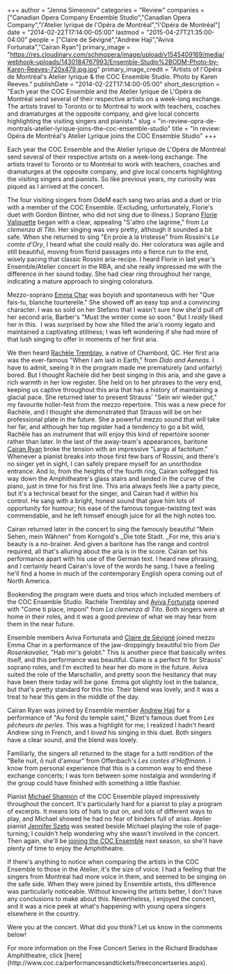 +++
author = "Jenna Simeonov"
categories = "Review"
companies = ["Canadian Opera Company Ensemble Studio","Canadian Opera Company","l'Atelier lyrique de l'Opéra de Montréal","l'Opéra de Montréal"]
date = "2014-02-22T17:14:00-05:00"
lastmod = "2015-04-27T21:35:00-04:00"
people = ["Claire de Sévigné","Andrew Haji","Aviva Fortunata","Cairan Ryan"]
primary_image = "https://res.cloudinary.com/schmopera/image/upload/v1545409169/media/webhook-uploads/1430184767993/Ensemble-Studio%2BODM-Photo-by-Karen-Reeves-720x479.jpg.jpg"
primary_image_credit = "Artists of l'Opéra de Montréal's Atelier lyrique & the COC Ensemble Studio. Photo by Karen Reeves."
publishDate = "2014-02-22T17:14:00-05:00"
short_description = "Each year the COC Ensemble and the Atelier lyrique de L&#039;Opéra de Montréal send several of their respective artists on a week-long exchange. The artists travel to Toronto or to Montréal to work with teachers, coaches and dramaturges at the opposite company, and give local concerts highlighting the visiting singers and pianists."
slug = "in-review-opra-de-montrals-atelier-lyrique-joins-the-coc-ensemble-studio"
title = "In review: Opéra de Montréal&#039;s Atelier Lyrique joins the COC Ensemble Studio"
+++

Each year the COC Ensemble and the Atelier lyrique de L'Opéra de Montréal send several of their respective artists on a week-long exchange. The artists travel to Toronto or to Montréal to work with teachers, coaches and dramaturges at the opposite company, and give local concerts highlighting the visiting singers and pianists. So like previous years, my curiosity was piqued as I arrived at the concert.

The four visiting singers from OdeM each sang two arias and a duet or trio with a member of the COC Ensemble. (Excluding, unfortunately, Florie's duet with Gordon Bintner, who did not sing due to illness.) Soprano [Florie Valiquette](http://www.operademontreal.com/fr/mediatheque#!/florie-valiquette-canada) began with a clear, appealing "S'altro che lagrime," from _La clemenza di Tito_. Her singing was very pretty, although it sounded a bit safe. When she returned to sing "En proie à la tristesse" from Rossini's _Le comte d'Ory_, I heard what she could really do. Her coloratura was agile and still beautiful, moving from florid passages into a fierce run to the end, wisely pacing that classic Rossini aria-recipe. I heard Florie in last year's Ensemble/Atelier concert in the RBA, and she really impressed me with the difference in her sound today. She had clear ring throughout her range, indicating a mature approach to singing coloratura.

Mezzo-soprano [Emma Char](http://www.emmachar.com/) was boyish and spontaneous with her "Que fais-tu, blanche tourterelle." She showed off an easy top and a convincing character. I was so sold on her Stefano that I wasn't sure how she'd pull off her second aria, Barber's "Must the winter come so soon." But I _really_ liked her in this.  I was surprised by how she filled the aria's roomy legato and maintained a captivating stillness; I was left wondering if she had more of that lush singing to offer in moments of her first aria.

We then heard [Rachèle Tremblay](http://www.operademontreal.com/en/multimedia#!/rachele-tremblay-canada), a native of Chambord, QC. Her first aria was the ever-famous "When I am laid in Earth," from _Dido and Aeneas_. I have to admit, seeing it in the program made me prematurely (and unfairly) bored. But I thought Rachèle did her best singing in this aria, and she gave a rich warmth in her low register. She held on to her phrases to the very end, keeping us captive throughout this aria that has a history of maintaining a glacial pace. She returned later to present Strauss' "Sein wir wieder gut," my favourite holler-fest from the mezzo repertoire. This was a new piece for Rachèle, and I thought she demonstrated that Strauss will be on her professional plate in the future. She a powerful mezzo sound that will take her far, and although her top register had a tendency to go a bit wild, Rachèle has an instrument that will enjoy this kind of repertoire sooner rather than later.
In the last of the away-team's appearances, baritone [Cairan Ryan](http://www.cairanryan.com/) broke the tension with an impressive "Largo al factotum." Whenever a pianist breaks into those first few bars of Rossini, and there's no singer yet in sight, I can safely prepare myself for an unorthodox entrance. And lo, from the heights of the fourth ring, Cairan solfegged his way down the Amphitheatre's glass stairs and landed in the curve of the piano, just in time for his first line. This aria always feels like a party piece, but it's a technical beast for the singer, and Cairan had it within his control. He sang with a bright, honest sound that gave him lots of opportunity for humour; his ease of the famous tongue-twisting text was commendable, and he left himself enough juice for all the high notes too.

Cairan returned later in the concert to sing the famously beautiful "Mein Sehen, mein Wähnen" from Korngold's _Die tote Stadt. _For me, this aria's beauty is a no-brainer. And given a baritone has the range and control required, all that's alluring about the aria is in the score. Cairan set his performance apart with his use of the German text. I heard new phrasing, and I certainly heard Cairan's love of the words he sang. I have a feeling he'll find a home in much of the contemporary English opera coming out of North America.

Bookending the program were duets and trios which included members of the COC Ensemble Studio. Rachèle Tremblay and [Aviva Fortunata](https://twitter.com/AvivaFortunata) opened with "Come ti piace, imponi" from _La clemenza di Tito_. Both singers were at home in their roles, and it was a good preview of what we may hear from them in the near future.

Ensemble members Aviva Fortunata and [Claire de Sévigné](http://www.clairedesevigne.com/) joined mezzo Emma Char in a performance of the jaw-droppingly beautiful trio from _Der Rosenkavalier,_ "Hab mir's gelobt." This is another piece that basically writes itself, and this performance was beautiful. Claire is a perfect fit for Strauss' soprano roles, and I'm excited to hear her do more in the future. Aviva suited the role of the Marschallin, and pretty soon the hesitancy that may have been there today will be gone. Emma got slightly lost in the balance, but that's pretty standard for this trio. Their blend was lovely, and it was a treat to hear this gem in the middle of the day.

Cairan Ryan was joined by Ensemble member [Andrew Haji](http://www.andrewhaji.com/) for a performance of "Au fond du temple saint," Bizet's famous duet from _Les pêcheurs de perles_. This was a highlight for me; I realized I hadn't heard Andrew sing in French, and I _loved_ his singing in this duet. Both singers have a clear sound, and the blend was lovely.

Familiarly, the singers all returned to the stage for a _tutti_ rendition of the "Belle nuit, ô nuit d'amour" from Offenbach's _Les contes d'Hoffmann_. I know from personal experience that this is a common way to end these exchange concerts; I was torn between some nostalgia and wondering if the group could have finished with something a little flashier.

Pianist [Michael Shannon](http://michaelshannon.ca/) of the COC Ensemble played impressively throughout the concert. It's particularly hard for a pianist to play a program of excerpts. It means lots of hats to put on, and lots of different ways to play, and Michael showed he had no fear of binders full of arias. Atelier pianist [Jennifer Szeto](http://www.operademontreal.com/en/multimedia#!/jennifer-szeto-canada) was seated beside Michael playing the role of page-turning; I couldn't help wondering why she wasn't involved in the concert. Then again, she'll be [joining the COC Ensemble](http://www.coc.ca/aboutthecoc/mediaroom/MediaReleases.aspx?EntryID=28627) next season, so she'll have plenty of time to enjoy the Amphitheatre.

If there's anything to notice when comparing the artists in the COC Ensemble to those in the Atelier, it's the size of voice. I had a feeling that the singers from Montréal had more voice in them, and seemed to be singing on the safe side. When they were joined by Ensemble artists, this difference was particularly noticeable. Without knowing the artists better, I don't have any conclusions to make about this. Nevertheless, I enjoyed the concert, and it was a nice peek at what's happening with young opera singers elsewhere in the country.

Were you at the concert. What did you think? Let us know in the comments below!

<div class="intro">For more information on the Free Concert Series in the Richard Bradshaw Amphitheatre, click [here](http://www.coc.ca/performancesandtickets/freeconcertseries.aspx).</div>
